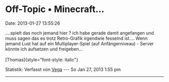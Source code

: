 Off-Topic • Minecraft\...
=========================

Date: 2013-01-27 13:55:26

\....spielt das noch jemand hier ? ich habe gerade damit angefangen und
muss sagen das es trotz Retro-Grafik irgendwie fesselnd ist\.... Wenn
jemand Lust hat auf ein Multiplayer-Spiel (auf Anfängerniveau) - Server
könnte ich aufsetzen und freigeben\...\
\
[Thomas]{style="font-style: italic"}

Statistik: Verfasst von
[Vega](http://forum.yacy-websuche.de/memberlist.php?mode=viewprofile&u=69)
--- So Jan 27, 2013 1:55 pm

------------------------------------------------------------------------

